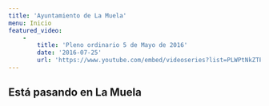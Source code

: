 ```yaml
---
title: 'Ayuntamiento de La Muela'
menu: Inicio
featured_video:
    -
        title: 'Pleno ordinario 5 de Mayo de 2016'
        date: '2016-07-25'
        url: 'https://www.youtube.com/embed/videoseries?list=PLWPtNkZTPY0zapRf5FSbxjRHBw0FqTCRE'
---
```


## Está pasando en La Muela